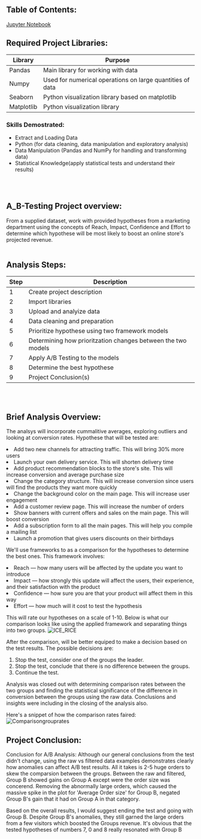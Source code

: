 ## Table of Contents:
[Jupyter Notebook](https://github.com/julyndav/A_B-Testing/blob/main/A_B%20Testing.ipynb)

## Required Project Libraries:
| Library |Purpose |
| --- | --- |
| Pandas | Main library for working with data |
| Numpy | Used for numerical operations on large quantities of data |
| Seaborn | Python visualization library based on matplotlib |
| Matplotlib | Python visualization library |

<p>
  
### Skills Demostrated:
<ul>
<li>Extract and Loading Data</li>   
<li>Python (for data cleaning, data manipulation and exploratory analysis)</li>
<li>Data Manipulation (Pandas and NumPy for handling and transforming data)</li>
<li>Statistical Knowledge(apply statistical tests and understand their results)</li>
</ul>
<br></br>


## A_B-Testing Project overview:
From a supplied dataset, work with provided hypotheses from a marketing department using the concepts of Reach, Impact, Confidence and Effort to determine
which hypothese will be most likely to boost an online store's projected revenue. 
<br></br>

## Analysis Steps:
| Step |Description |
| --- | --- |
| 1 | Create project description |
| 2 | Import libraries |
| 3 | Upload and analyize data |
| 4 | Data cleaning and preparation |
| 5 | Prioritize hypothese using two framework models |
| 6 | Determining how prioritzation changes between the two models |
| 7 | Apply A/B Testing to the models |
| 8 | Determine the best hypothese |
| 9 | Project Conclusion(s) |

<br></br>
## Brief Analysis Overview:
The analsys will incorporate cummalitive averages, exploring outliers and looking at conversion rates. 
Hypothese that will be tested are:<br><li>
Add two new channels for attracting traffic. This will bring 30% more users<li>
Launch your own delivery service. This will shorten delivery time<li>
Add product recommendation blocks to the store's site. This will increase conversion and average purchase size<li>
Change the category structure. This will increase conversion since users will find the products they want more quickly<li>
Change the background color on the main page. This will increase user engagement<li>
Add a customer review page. This will increase the number of orders<li>
Show banners with current offers and sales on the main page. This will boost conversion<li>
Add a subscription form to all the main pages. This will help you compile a mailing list<li>
Launch a promotion that gives users discounts on their birthdays

We'll use frameworks to as a comparison for the hypotheses to determine the best ones. This framework involves:<br><li>
Reach — how many users will be affected by the update you want to
introduce<li>
Impact — how strongly this update will affect the users, their experience, and
their satisfaction with the product<li>
Confidence — how sure you are that your product will affect them in this way<li>
Effort — how much will it cost to test the hypothesis

This will rate our hypotheses on a scale of 1-10. Below is what our comparison looks like using the applied framework and separating things into two groups.
![ICE_RICE](https://github.com/julyndav/A_B-Testing/blob/main/images/comparison.png)

After the comparison, will be better equiped to make a decision based on the test results. The possible decisions are:<br>
<ol>
  <li> Stop the test, consider one of the groups the leader. </li>
  <li>Stop the test, conclude that there is no difference between the groups. </li>
  <li>Continue the test. </ol>
<p></p>

Analysis was closed out with determining comparison rates between the two groups and finding the statistical significance of the difference in conversion between the groups using the raw data. Conclusions and insights were including in the closing of the analysis also. 

Here's a snippet of how the comparison rates faired:
![Comparisongrouprates](https://github.com/julyndav/A_B-Testing/blob/main/images/comprison%20groups.png)


## Project Conclusion:
Conclusion for A/B Analysis:
Although our general conclusions from the test didn't change, using the raw vs filtered data examples demonstrates clearly how anomalies can affect A/B test results. All it takes is 2-5 huge orders to skew the comparsion between the groups.
Between the raw and filtered, Group B showed gains on Group A except were the order size was concerend. Removing the abnormally large orders, which caused the massive spike in the plot for 'Average Order size' for Group B, negated Group B's gain that it had on Group A in that category.

Based on the overall results, I would suggest ending the test and going with Group B. Despite Group B's anomalies, they still garned the large orders from a few visitors which boosted the Groups revenue. It's obvious that the tested hypotheses of numbers 7, 0 and 8 really resonated with Group B
